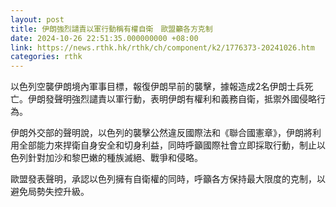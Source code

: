 ```yaml
---
layout: post
title: 伊朗強烈譴責以軍行動稱有權自衛　歐盟籲各方克制
date: 2024-10-26 22:51:35.000000000 +08:00
link: https://news.rthk.hk/rthk/ch/component/k2/1776373-20241026.htm
categories: rthk
---
```


以色列空襲伊朗境內軍事目標，報復伊朗早前的襲擊，據報造成2名伊朗士兵死亡。伊朗發聲明強烈譴責以軍行動，表明伊朗有權利和義務自衛，抵禦外國侵略行為。

伊朗外交部的聲明說，以色列的襲擊公然違反國際法和《聯合國憲章》，伊朗將利用全部能力來捍衛自身安全和切身利益，同時呼籲國際社會立即採取行動，制止以色列針對加沙和黎巴嫩的種族滅絕、戰爭和侵略。

歐盟發表聲明，承認以色列擁有自衛權的同時，呼籲各方保持最大限度的克制，以避免局勢失控升級。
